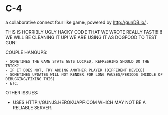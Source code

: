 # C-4
a collaborative connect four like game, powered by http://gunDB.io/ .

THIS IS HORRIBLY UGLY HACKY CODE THAT WE WROTE REALLY FAST!!!!!!
WE WILL BE CLEANING IT UP! WE ARE USING IT AS DOGFOOD TO TEST GUN!

COUPLE HANGUPS:

	- SOMETIMES THE GAME STATE GETS LOCKED, REFRESHING SHOULD DO THE TRICK?
	- IF IT DOES NOT, TRY ADDING ANOTHER PLAYER (DIFFERENT DEVICE)
	- SOMETIMES UPDATES WILL NOT RENDER FOR LONG PAUSES/PERIODS (MIDDLE OF DEBUGGING/FIXING THIS)
	- ETC.
	
OTHER ISSUES:

 - USES HTTP://GUNJS.HEROKUAPP.COM WHICH MAY NOT BE A RELIABLE SERVER.
